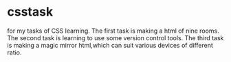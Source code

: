 # csstask
for my tasks of CSS learning.
The first task is making a html of nine rooms.
The second task is learning to use some version control tools.
The third task is making a magic mirror html,which can suit various devices of different ratio.
